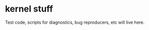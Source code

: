 kernel stuff
============

Test code, scripts for diagnostics, bug reproducers, etc will live here.
